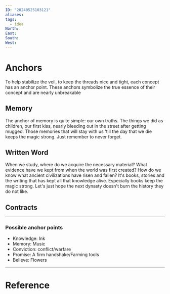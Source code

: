 ```yaml
---
ID: "20240525103121"
aliases: 
tags:
  - idea
North: 
East: 
South: 
West:
---
```

# Anchors

To help stabilize the veil, to keep the threads nice and tight, each concept has an anchor point. These anchors symbolize the true essence of their concept and are nearly unbreakable

## Memory

The anchor of memory is quite simple: our own truths. The things we did as children, our first kiss, nearly bleeding out in the street after getting mugged. Those memories that will stay with us 'till the day that we die keeps the magic strong. Just remember to never forget.

## Written Word

When we study, where do we acquire the necessary material? What evidence have we kept from when the world was first created? How do we know what ancient civilizations have risen and fallen? It's books, stories and the writing that has kept all that knowledge alive. Especially books keep the magic strong. Let's just hope the next dynasty doesn't burn the history they do not like.

## Contracts

---
### Possible anchor points
- Knowledge: Ink
- Memory: Music
- Conviction: conflict/warfare
- Promise: A firm handshake/Farming tools
- Believe: Flowers

---

# Reference